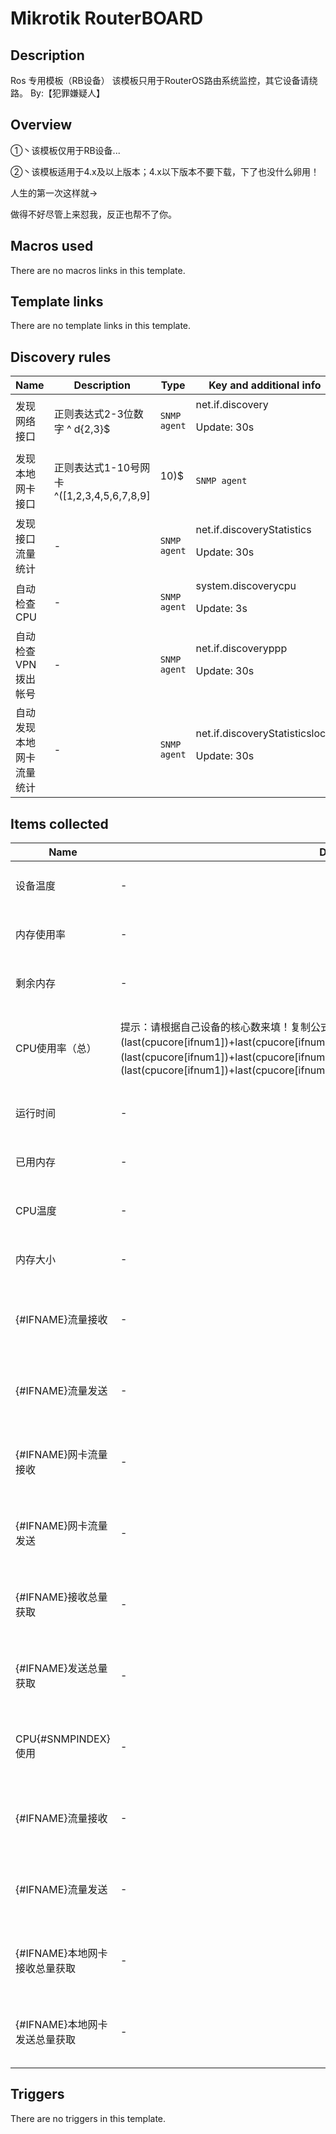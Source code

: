 # Mikrotik RouterBOARD

## Description

Ros 专用模板（RB设备） 该模板只用于RouterOS路由系统监控，其它设备请绕路。 By:【犯罪嫌疑人】

## Overview

 ①丶该模板仅用于RB设备... 


 ②丶该模板适用于4.x及以上版本；4.x以下版本不要下载，下了也没什么卵用！


 


 


 


 


 


 


 


 


人生的第一次这样就→


做得不好尽管上来怼我，反正也帮不了你。



## Macros used

There are no macros links in this template.

## Template links

There are no template links in this template.

## Discovery rules

|Name|Description|Type|Key and additional info|
|----|-----------|----|----|
|发现网络接口|<p>正则表达式2-3位数字 ^ d{2,3}$</p>|`SNMP agent`|net.if.discovery<p>Update: 30s</p>|
|发现本地网卡接口|<p>正则表达式1-10号网卡 ^([1,2,3,4,5,6,7,8,9]|10)$</p>|`SNMP agent`|discoverylocal<p>Update: 30s</p>|
|发现接口流量统计|<p>-</p>|`SNMP agent`|net.if.discoveryStatistics<p>Update: 30s</p>|
|自动检查CPU|<p>-</p>|`SNMP agent`|system.discoverycpu<p>Update: 3s</p>|
|自动检查VPN拨出帐号|<p>-</p>|`SNMP agent`|net.if.discoveryppp<p>Update: 30s</p>|
|自动发现本地网卡流量统计|<p>-</p>|`SNMP agent`|net.if.discoveryStatisticslocal<p>Update: 30s</p>|


## Items collected

|Name|Description|Type|Key and additional info|
|----|-----------|----|----|
|设备温度|<p>-</p>|`SNMP agent`|mikrotik.device.temperature<p>Update: 30s</p>|
|内存使用率|<p>-</p>|`Calculated`|vm.memory.pused[memoryUsedPercentage.Memory]<p>Update: 30s</p>|
|剩余内存|<p>-</p>|`Calculated`|vm.memory.free[hrStoragefree.Memory]<p>Update: 30s</p>|
|CPU使用率（总）|<p>提示：请根据自己设备的核心数来填！复制公式代码即可。 参考如下： 2核心公式 (last(cpucore[ifnum1])+last(cpucore[ifnum2]))/2 3核心公式 (last(cpucore[ifnum1])+last(cpucore[ifnum2])+last(cpucore[ifnum3]))/3 4核心公式 (last(cpucore[ifnum1])+last(cpucore[ifnum2])+last(cpucore[ifnum3])+last(cpucore[ifnum4]))/4</p>|`Calculated`|cpucore[ifnum]<p>Update: 30s</p>|
|运行时间|<p>-</p>|`SNMP agent`|mikrotik.uptime<p>Update: 30s</p>|
|已用内存|<p>-</p>|`SNMP agent`|vm.memory.used[hrStorageUsed.Memory]<p>Update: 15s</p>|
|CPU温度|<p>-</p>|`SNMP agent`|mikrotik.cpu.temperature<p>Update: 30s</p>|
|内存大小|<p>-</p>|`SNMP agent`|vm.memory.total[hrStorageSize.Memory]<p>Update: 15s</p>|
|{#IFNAME}流量接收|<p>-</p>|`SNMP agent`|net.if.in[ifHCInOctets.{#SNMPINDEX}]<p>Update: 1s</p><p>LLD</p>|
|{#IFNAME}流量发送|<p>-</p>|`SNMP agent`|net.if.out[ifHCOutOctets.{#SNMPINDEX}]<p>Update: 1s</p><p>LLD</p>|
|{#IFNAME}网卡流量接收|<p>-</p>|`SNMP agent`|net.if.in[localin.{#SNMPINDEX}]<p>Update: 1s</p><p>LLD</p>|
|{#IFNAME}网卡流量发送|<p>-</p>|`SNMP agent`|net.if.out[localout.{#SNMPINDEX}]<p>Update: 1s</p><p>LLD</p>|
|{#IFNAME}接收总量获取|<p>-</p>|`SNMP agent`|net.if[interface.in.{#SNMPINDEX}]<p>Update: 30s</p><p>LLD</p>|
|{#IFNAME}发送总量获取|<p>-</p>|`SNMP agent`|net.if[interface.out.{#SNMPINDEX}]<p>Update: 30s</p><p>LLD</p>|
|CPU{#SNMPINDEX}使用|<p>-</p>|`SNMP agent`|cpucore[ifnum{#SNMPINDEX}]<p>Update: 15s</p><p>LLD</p>|
|{#IFNAME}流量接收|<p>-</p>|`SNMP agent`|net.if.in[ifHCInOctetsppp.{#SNMPINDEX}]<p>Update: 30s</p><p>LLD</p>|
|{#IFNAME}流量发送|<p>-</p>|`SNMP agent`|net.if.out[ifHCOutOctetsppp.{#SNMPINDEX}]<p>Update: 30s</p><p>LLD</p>|
|{#IFNAME}本地网卡接收总量获取|<p>-</p>|`SNMP agent`|net.if[localinterface.in.{#SNMPINDEX}]<p>Update: 30s</p><p>LLD</p>|
|{#IFNAME}本地网卡发送总量获取|<p>-</p>|`SNMP agent`|net.if[localinterface.out{#SNMPINDEX}]<p>Update: 30s</p><p>LLD</p>|


## Triggers

There are no triggers in this template.

